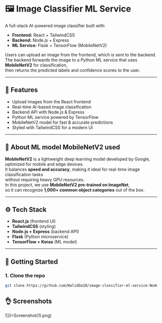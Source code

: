 # 🖼️ Image Classifier ML Service

A full-stack AI-powered image classifier built with:

- **Frontend:** React + TailwindCSS
- **Backend:** Node.js + Express
- **ML Service:** Flask + TensorFlow (MobileNetV2)

Users can upload an image from the frontend, which is sent to the backend.  
The backend forwards the image to a Python ML service that uses **MobileNetV2** for classification,  
then returns the predicted labels and confidence scores to the user.

---

## 📌 Features

- Upload images from the React frontend
- Real-time AI-based image classification
- Backend API with Node.js & Express
- Python ML service powered by TensorFlow
- MobileNetV2 model for fast & accurate predictions
- Styled with TailwindCSS for a modern UI

---

## 🧠 About ML model MobileNetV2 used

**MobileNetV2** is a lightweight deep learning model developed by Google,  
optimized for mobile and edge devices.  
It balances **speed and accuracy**, making it ideal for real-time image classification tasks  
without requiring heavy GPU resources.  
In this project, we use **MobileNetV2 pre-trained on ImageNet**,  
so it can recognize **1,000+ common object categories** out of the box.

---

## ⚙️ Tech Stack

- **React.js** (frontend UI)
- **TailwindCSS** (styling)
- **Node.js + Express** (backend API)
- **Flask** (Python microservice)
- **TensorFlow + Keras** (ML model)

---

## 🚀 Getting Started

### 1. Clone the repo

```bash
git clone https://github.com/WalidDa10/image-classifier-ml-service-Node.js.git
```

## 👌 Screenshots

![](<Screenshot(1).png)
